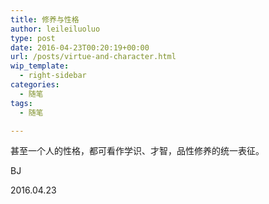 ```yaml
---
title: 修养与性格
author: leileiluoluo
type: post
date: 2016-04-23T00:20:19+00:00
url: /posts/virtue-and-character.html
wip_template:
  - right-sidebar
categories:
  - 随笔
tags:
  - 随笔

---
```

甚至一个人的性格，都可看作学识、才智，品性修养的统一表征。

BJ
  
2016.04.23